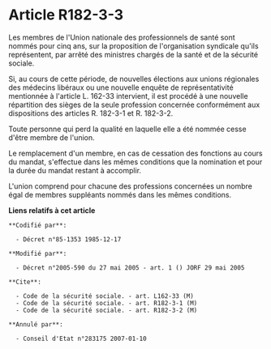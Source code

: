 # Article R182-3-3

Les membres de l'Union nationale des professionnels de santé sont nommés pour cinq ans, sur la proposition de l'organisation
syndicale qu'ils représentent, par arrêté des ministres chargés de la santé et de la sécurité sociale.

Si, au cours de cette période, de nouvelles élections aux unions régionales des médecins libéraux ou une nouvelle enquête de
représentativité mentionnée à l'article L. 162-33 intervient, il est procédé à une nouvelle répartition des sièges de la
seule profession concernée conformément aux dispositions des articles R. 182-3-1 et R. 182-3-2.

Toute personne qui perd la qualité en laquelle elle a été nommée cesse d'être membre de l'union.

Le remplacement d'un membre, en cas de cessation des fonctions au cours du mandat, s'effectue dans les mêmes conditions que
la nomination et pour la durée du mandat restant à accomplir.

L'union comprend pour chacune des professions concernées un nombre égal de membres suppléants nommés dans les mêmes
conditions.

**Liens relatifs à cet article**

	**Codifié par**:

	  - Décret n°85-1353 1985-12-17

	**Modifié par**:

	  - Décret n°2005-590 du 27 mai 2005 - art. 1 () JORF 29 mai 2005

	**Cite**:

	  - Code de la sécurité sociale. - art. L162-33 (M)
	  - Code de la sécurité sociale. - art. R182-3-1 (M)
	  - Code de la sécurité sociale. - art. R182-3-2 (M)

	**Annulé par**:

	  - Conseil d'Etat n°283175 2007-01-10
